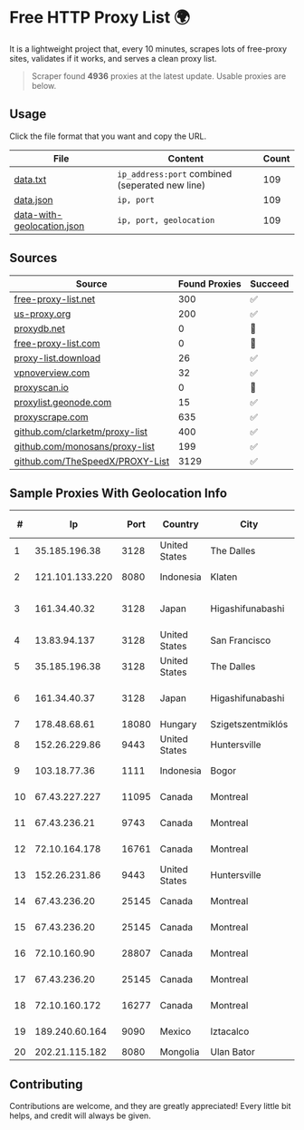 
# Free HTTP Proxy List 🌍

It is a lightweight project that, every 10 minutes, scrapes lots of free-proxy sites, validates if it works, and serves a clean proxy list.


> Scraper found **4936** proxies at the latest update. Usable proxies are below.

## Usage

Click the file format that you want and copy the URL.


|File|Content|Count|
|----|-------|-----|
|[data.txt](https://raw.githubusercontent.com/themiralay/Proxy-List-World/master/data.txt)|`ip_address:port` combined (seperated new line)|109|
|[data.json](https://raw.githubusercontent.com/themiralay/Proxy-List-World/master/data.json)|`ip, port`|109|
|[data-with-geolocation.json](https://raw.githubusercontent.com/themiralay/Proxy-List-World/master/data-with-geolocation.json)|`ip, port, geolocation`|109|

## Sources

|Source|Found Proxies|Succeed|
|------|-------------|-------|
|[free-proxy-list.net](https://free-proxy-list.net)|300|✅|
|[us-proxy.org](https://www.us-proxy.org)|200|✅|
|[proxydb.net](http://proxydb.net)|0|🚫|
|[free-proxy-list.com](https://free-proxy-list.com/?page=&port=&type%5B%5D=http&type%5B%5D=https&up_time=0&search=Search)|0|🚫|
|[proxy-list.download](https://www.proxy-list.download/HTTP)|26|✅|
|[vpnoverview.com](https://vpnoverview.com/privacy/anonymous-browsing/free-proxy-servers)|32|✅|
|[proxyscan.io](https://www.proxyscan.io)|0|🚫|
|[proxylist.geonode.com](https://proxylist.geonode.com/api/proxy-list?limit=300&page=1&sort_by=lastChecked&sort_type=desc&protocols=http,https)|15|✅|
|[proxyscrape.com](https://api.proxyscrape.com/v2/?request=displayproxies&protocol=http&timeout=10000&country=all&ssl=all&anonymity=all)|635|✅|
|[github.com/clarketm/proxy-list](https://raw.githubusercontent.com/clarketm/proxy-list/master/proxy-list-raw.txt)|400|✅|
|[github.com/monosans/proxy-list](https://raw.githubusercontent.com/monosans/proxy-list/main/proxies/http.txt)|199|✅|
|[github.com/TheSpeedX/PROXY-List](https://raw.githubusercontent.com/TheSpeedX/PROXY-List/master/http.txt)|3129|✅|


## Sample Proxies With Geolocation Info

|#|Ip|Port|Country|City|Internet Service Provider|
|-|--|----|-------|----|-------------------------|
|1|35.185.196.38|3128|United States|The Dalles|Google LLC|
|2|121.101.133.220|8080|Indonesia|Klaten|PT SELARAS CITRA TERABIT|
|3|161.34.40.32|3128|Japan|Higashifunabashi|NTT PC Communications, Inc.|
|4|13.83.94.137|3128|United States|San Francisco|Microsoft Corporation|
|5|35.185.196.38|3128|United States|The Dalles|Google LLC|
|6|161.34.40.37|3128|Japan|Higashifunabashi|NTT PC Communications, Inc.|
|7|178.48.68.61|18080|Hungary|Szigetszentmiklós|UPC|
|8|152.26.229.86|9443|United States|Huntersville|MCNC|
|9|103.18.77.36|1111|Indonesia|Bogor|PT Usaha Adi Sanggoro|
|10|67.43.227.227|11095|Canada|Montreal|GloboTech Communications|
|11|67.43.236.21|9743|Canada|Montreal|GloboTech Communications|
|12|72.10.164.178|16761|Canada|Montreal|GloboTech Communications|
|13|152.26.231.86|9443|United States|Huntersville|MCNC|
|14|67.43.236.20|25145|Canada|Montreal|GloboTech Communications|
|15|67.43.236.20|25145|Canada|Montreal|GloboTech Communications|
|16|72.10.160.90|28807|Canada|Montreal|GloboTech Communications|
|17|67.43.236.20|25145|Canada|Montreal|GloboTech Communications|
|18|72.10.160.172|16277|Canada|Montreal|GloboTech Communications|
|19|189.240.60.164|9090|Mexico|Iztacalco|Uninet S.A. de C.V.|
|20|202.21.115.182|8080|Mongolia|Ulan Bator|Mobinet LLC|



## Contributing

Contributions are welcome, and they are greatly appreciated! Every
little bit helps, and credit will always be given.

